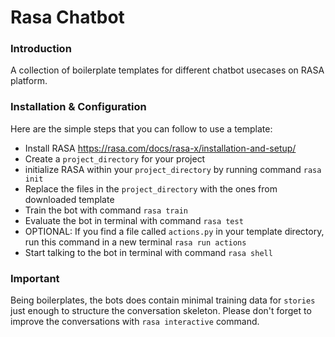 # Rasa Chatbot 

### Introduction
A collection of boilerplate templates for different chatbot usecases on RASA platform.

### Installation & Configuration
Here are the simple steps that you can follow to use a template:
* Install RASA https://rasa.com/docs/rasa-x/installation-and-setup/ 
* Create a `project_directory` for your project
* initialize RASA within your `project_directory` by running command `rasa init` 
* Replace the files in the `project_directory` with the ones from downloaded template
* Train the bot with command `rasa train`
* Evaluate the bot in terminal with command `rasa test`
* OPTIONAL: If you find a file called `actions.py` in your template directory, run this command in a new terminal `rasa run actions`
* Start talking to the bot in terminal with command `rasa shell`

### Important
Being boilerplates, the bots does contain minimal training data for `stories` just enough to structure the conversation skeleton. Please don't forget to improve the conversations with `rasa interactive` command.
